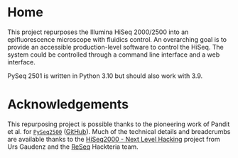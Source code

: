 # Home

This project repurposes the Illumina HiSeq 2000/2500 into an epifluorescence microscope with fluidics control. An overarching goal is to provide an accessible production-level software to control the HiSeq. The system could be controlled through a command line interface and a web interface.

PySeq 2501 is written in Python 3.10 but should also work with 3.9.

# Acknowledgements
This repurposing project is possible thanks to the pioneering work of Pandit et al. for [`PySeq2500`](https://www.biorxiv.org/content/10.1101/2021.08.27.457864v1.full) ([GitHub](https://github.com/nygctech/PySeq2500)). Much of the technical details and breadcrumbs are available thanks to the [HiSeq2000 - Next Level Hacking](https://www.hackteria.org/wiki/HiSeq2000_-_Next_Level_Hacking) project from Urs Gaudenz and the [ReSeq](https://forum.hackteria.org/c/reseq/19) Hackteria team.
